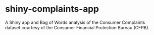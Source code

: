 # shiny-complaints-app
A Shiny app and Bag of Words analysis of the Consumer Complaints dataset courtesy of the Consumer Financial Protection Bureau (CFPB).
